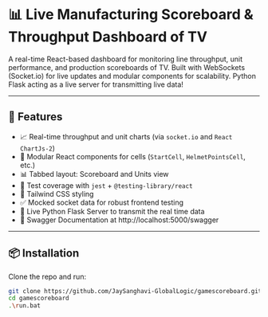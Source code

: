 # 📊 Live Manufacturing Scoreboard & Throughput Dashboard of TV

A real-time React-based dashboard for monitoring line throughput, unit performance, and production scoreboards of TV. Built with WebSockets (Socket.io) for live updates and modular components for scalability. Python Flask acting as a live server for transmitting live data!

---

## 🚀 Features

- 📈 Real-time throughput and unit charts (via `socket.io` and `React ChartJs-2`)
- 🧠 Modular React components for cells (`StartCell`, `HelmetPointsCell`, etc.)
- 📊 Tabbed layout: Scoreboard and Units view
- 🧪 Test coverage with `jest` + `@testing-library/react`
- 🎨 Tailwind CSS styling
- ✅ Mocked socket data for robust frontend testing
- 🔴 Live Python Flask Server to transmit the real time data
- 📄 Swagger Documentation at http://localhost:5000/swagger

---

## 📦 Installation

Clone the repo and run:

```bash
git clone https://github.com/JaySanghavi-GlobalLogic/gamescoreboard.git
cd gamescoreboard
.\run.bat
